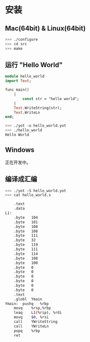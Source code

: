 安装
============

Mac(64bit) & Linux(64bit)
-----

```bash
>>> ./configure
>>> cd src
>>> make
```

运行 "Hello World"
-----

```pascal
module hello_world
import Text;

func main()
	|
		const str = "hello world";
	|
	Text.WriteString(str);
	Text.WriteLn
end;
```

```bash
>>> ./yot -o hello_world.yot
>>> ./hello_world
Hello World
```


Windows
-----

正在开发中。


编译成汇编
----------

```bash
>>> ./yot -S hello_world.yot
>>> cat hello_world.s

	.text
	.data
L1:
	.byte	104
	.byte	101
	.byte	108
	.byte	108
	.byte	111
	.byte	32
	.byte	119
	.byte	111
	.byte	114
	.byte	108
	.byte	100
	.byte	0
	.byte	0
	.byte	0
	.byte	0
	.byte	0
	.byte	0
	.text
	.globl	Ymain
Ymain:	pushq	%rbp
	movq	%rsp,%rbp
	leaq	L1(%rip), %rdi
	movq	$0, %rsi
	call	YWriteString
	call	YWriteLn
	popq	%rbp
	ret
```

